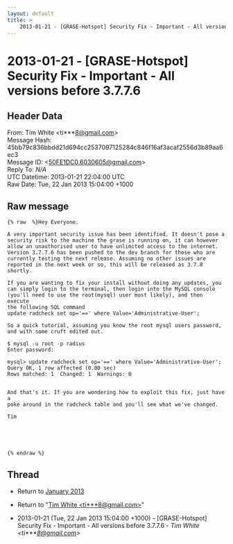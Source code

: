 ```yaml
---
layout: default
title: >
    2013-01-21 - [GRASE-Hotspot] Security Fix - Important - All versions before	3.7.7.6
---
```


# 2013-01-21 - [GRASE-Hotspot] Security Fix - Important - All versions before	3.7.7.6

## Header Data

From: Tim White \<ti***8@gmail.com\><br>
Message Hash: 45bb79c836bbdd21d694cc2537097125284c846f16af3acaf2556d3b89aa6ec3<br>
Message ID: \<50FE1DC0.6030605@gmail.com\><br>
Reply To: _N/A_<br>
UTC Datetime: 2013-01-21 22:04:00 UTC<br>
Raw Date: Tue, 22 Jan 2013 15:04:00 +1000<br>

## Raw message

```
{% raw  %}Hey Everyone.

A very important security issue has been identified. It doesn't pose a 
security risk to the machine the grase is running on, it can however 
allow an unauthorised user to have unlimited access to the internet.
Version 3.7.7.6 has been pushed to the dev branch for those who are 
currently testing the next release. Assuming no other issues are 
reported in the next week or so, this will be released as 3.7.8 shortly.

If you are wanting to fix your install without doing any updates, you 
can simply login to the terminal, then login into the MySQL console 
(you'll need to use the root(mysql) user most likely), and then execute 
the following SQL command
update radcheck set op='==' where Value='Administrative-User';

So a quick tutorial, assuming you know the root mysql users password, 
and with some cruft edited out.

$ mysql -u root -p radius
Enter password:

mysql> update radcheck set op='==' where Value='Administrative-User';
Query OK, 1 row affected (0.00 sec)
Rows matched: 1  Changed: 1  Warnings: 0


And that's it. If you are wondering how to exploit this fix, just have a 
poke around in the radcheck table and you'll see what we've changed.

Tim





{% endraw %}
```

## Thread

+ Return to [January 2013](/archive/2013/01)

+ Return to "[Tim White <ti***8<span>@</span>gmail.com>](/authors/ti___8_at_gmail_com)"

+ 2013-01-21 (Tue, 22 Jan 2013 15:04:00 +1000) - [GRASE-Hotspot] Security Fix - Important - All versions before	3.7.7.6 - _Tim White \<ti***8@gmail.com\>_

